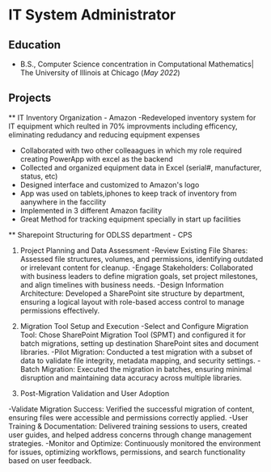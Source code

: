 # IT System Administrator

## Education
- B.S., Computer Science concentration in Computational Mathematics| The University of Illinois at Chicago (_May 2022_)

## Projects
** IT Inventory Organization - Amazon 
-Redeveloped inventory system for IT equipment which reulted in 70% improvments including efficency, eliminating redudancy and reducing equipment expenses
- Collaborated with two other colleaagues in which my role required creating PowerApp with excel as the backend
- Collected and organized equipment data in Excel (serial#, manufacturer, status, etc)
- Designed interface and customized to Amazon's logo
- App was used on tablets,iphones to keep track of inventory from aanywhere in the faccility
- Implemented in 3 different Amazon facility
- Great Method for tracking equipment specially in start up facilities

** Sharepoint Structuring for ODLSS department - CPS

1. Project Planning and Data Assessment
-Review Existing File Shares: Assessed file structures, volumes, and permissions, identifying outdated or irrelevant content for cleanup.
-Engage Stakeholders: Collaborated with business leaders to define migration goals, set project milestones, and align timelines with business needs.
-Design Information Architecture: Developed a SharePoint site structure by department, ensuring a logical layout with role-based access control to manage permissions effectively.

2. Migration Tool Setup and Execution
-Select and Configure Migration Tool: Chose SharePoint Migration Tool (SPMT) and configured it for batch migrations, setting up destination SharePoint sites and document libraries.
-Pilot Migration: Conducted a test migration with a subset of data to validate file integrity, metadata mapping, and security settings.
-Batch Migration: Executed the migration in batches, ensuring minimal disruption and maintaining data accuracy across multiple libraries.

3. Post-Migration Validation and User Adoption
   
-Validate Migration Success: Verified the successful migration of content, ensuring files were accessible and permissions correctly applied.
-User Training & Documentation: Delivered training sessions to users, created user guides, and helped address concerns through change management strategies.
-Monitor and Optimize: Continuously monitored the environment for issues, optimizing workflows, permissions, and search functionality based on user feedback.

